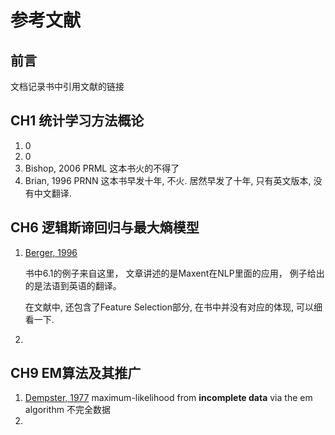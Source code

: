 # 参考文献

## 前言

文档记录书中引用文献的链接

## CH1 统计学习方法概论

1. 0
1. 0
1. Bishop, 2006 PRML 这本书火的不得了
1. Brian, 1996 PRNN 这本书早发十年, 不火. 居然早发了十年, 只有英文版本, 没有中文翻译. 

## CH6 逻辑斯谛回归与最大熵模型

1. [Berger, 1996](http://www.cs.cornell.edu/courses/cs5740/2016sp/resources/maxent.pdf)

   书中6.1的例子来自这里， 文章讲述的是Maxent在NLP里面的应用， 例子给出的是法语到英语的翻译。 

   在文献中, 还包含了Feature Selection部分, 在书中并没有对应的体现, 可以细看一下.

1. 

## CH9 EM算法及其推广

1. [Dempster, 1977](http://web.mit.edu/6.435/www/Dempster77.pdf)
   maximum-likelihood from **incomplete data** via the em algorithm
   不完全数据
1. 

